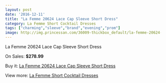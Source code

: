 ```yaml
---
layout: post
date: '2016-12-11'
title: "La Femme 20624 Lace Cap Sleeve Short Dress"
category: La Femme Short Cocktail Dresses
tags: ["charming","sleeve","brand","evening","prom"]
image: http://img.princessan.com/36009-thickbox_default/la-femme-20624-lace-cap-sleeve-short-dress.jpg
---
```

La Femme 20624 Lace Cap Sleeve Short Dress

On Sales: **$278.99**
<a href="https://www.princessan.com/en/16823-la-femme-20624-lace-cap-sleeve-short-dress.html"><amp-img layout="responsive" width="600" height="600" src="//img.princessan.com/36009-thickbox_default/la-femme-20624-lace-cap-sleeve-short-dress.jpg" alt="La Femme 20624 Lace Cap Sleeve Short Dress 0" /></a>
<a href="https://www.princessan.com/en/16823-la-femme-20624-lace-cap-sleeve-short-dress.html"><amp-img layout="responsive" width="600" height="600" src="//img.princessan.com/36010-thickbox_default/la-femme-20624-lace-cap-sleeve-short-dress.jpg" alt="La Femme 20624 Lace Cap Sleeve Short Dress 1" /></a>

Buy it: [La Femme 20624 Lace Cap Sleeve Short Dress](https://www.princessan.com/en/16823-la-femme-20624-lace-cap-sleeve-short-dress.html "La Femme 20624 Lace Cap Sleeve Short Dress")

View more: [La Femme Short Cocktail Dresses](https://www.princessan.com/en/140- "La Femme Short Cocktail Dresses")